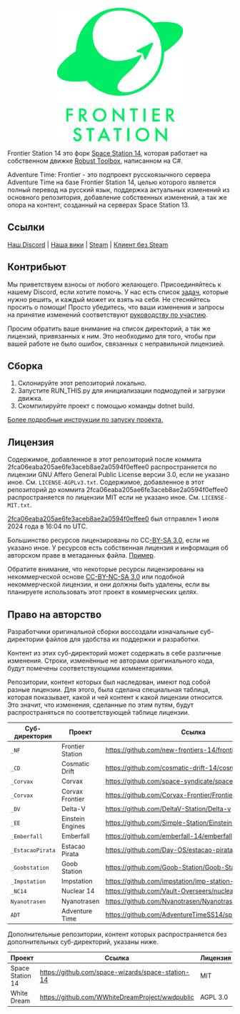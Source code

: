 <p align="center"> <img alt="Frontier Station 14" height="300" src="https://github.com/new-frontiers-14/frontier-station-14/blob/master/Resources/Textures/_NF/Logo/logo.png?raw=true" /></p>

Frontier Station 14 это форк [Space Station 14](https://github.com/space-wizards/space-station-14), которая работает на собственном движке [Robust Toolbox](https://github.com/space-wizards/RobustToolbox), написанном на C#.

Adventure Time: Frontier - это подпроект русскоязычного сервера Adventure Time на базе Frontier Station 14, целью которого является полный перевод на русский язык, поддержка актуальных изменений из основного репозитория, добавление собственных изменений, а так же опора на контент, созданный на серверах Space Station 13.

## Ссылки

[Наш Discord](https://discord.gg/NY3KDNuH9r) | [Наша вики](https://wiki.adventurestation.space/%D0%97%D0%B0%D0%B3%D0%BB%D0%B0%D0%B2%D0%BD%D0%B0%D1%8F_%D1%81%D1%82%D1%80%D0%B0%D0%BD%D0%B8%D1%86%D0%B0) | [Steam](https://store.steampowered.com/app/1255460/Space_Station_14/)  | [Клиент без Steam](https://spacestation14.io/about/nightlies/)

## Контрибьют

Мы приветствуем взносы от любого желающего. Присоединяйтесь к нашему Discord, если хотите помочь. У нас есть список [задач](https://github.com/AdventureTimeSS14/frontier-station-ADT/issues), которые нужно решить, и каждый может их взять на себя. Не стесняйтесь просить о помощи! Просто убедитесь, что ваши изменения и запросы на принятие изменений соответствуют [руководству по участию](https://docs.spacestation14.com/en/general-development/codebase-info/pull-request-guidelines.html).

Просим обратить ваше внимание на список директорий, а так же лицензий, привязанных к ним. Это необходимо для того, чтобы при вашей работе не было ошибок, связанных с неправильной лицензией.

## Сборка 

1. Склонируйте этот репозиторий локально.
2. Запустите RUN_THIS.py для инициализации подмодулей и загрузки движка.
3. Скомпилируйте проект с помощью команды dotnet build.

[Более подробные инструкции по запуску проекта.](https://docs.spacestation14.com/en/general-development/setup.html)

## Лицензия 

Содержимое, добавленное в этот репозиторий после коммита 2fca06eaba205ae6fe3aceb8ae2a0594f0effee0 распространяется по лицензии GNU Affero General Public License версии 3.0, если не указано иное. См. `LICENSE-AGPLv3.txt`.
Содержимое, добавленное в этот репозиторий до коммита 2fca06eaba205ae6fe3aceb8ae2a0594f0effee0 распространяется по лицензии MIT если не указано иное. См. `LICENSE-MIT.txt`.

[2fca06eaba205ae6fe3aceb8ae2a0594f0effee0](https://github.com/new-frontiers-14/frontier-station-14/commit/2fca06eaba205ae6fe3aceb8ae2a0594f0effee0) был отправлен 1 июля 2024 года в 16:04 по UTC.

Большинство ресурсов лицензированы по CC[-BY-SA 3.0](https://creativecommons.org/licenses/by-sa/3.0/), если не указано иное. У ресурсов есть собственная лицензия и информация об авторском праве в метаданных файла. [Пример](https://github.com/AdventureTimeSS14/frontier-station-ADT/blob/master/Resources/Textures/Objects/Tools/crowbar.rsi/meta.json).

Обратите внимание, что некоторые ресурсы лицензированы на некоммерческой основе [CC-BY-NC-SA 3.0](https://creativecommons.org/licenses/by-nc-sa/3.0/) или подобной некоммерческой лицензии, и они должны быть удалены, если вы планируете использовать этот проект в коммерческих целях.

## Право на авторство

Разработчики оригинальной сборки воссоздали изначальные суб-директории файлов для удобства их поддержки и разработки.

Контент из этих суб-директорий может содержать в себе различные изменения. Строки, изменённые не авторами оригинального кода, будут помечены соответствующими комментариями.

Репозитории, контент которых был наследован, имеют под собой разные лицензии. Для этого, была сделана специальная таблица, которая показывает, какой и чей контент к какой лицензии относится. Это значит, что изменения, сделанные по этим путям, будут распространяться по соответствующей таблице лицензии.

| Суб-директория | Проект | Ссылка | Лицензия |
|--------------|-----------|-----------------|---------|
| `_NF` | Frontier Station | https://github.com/new-frontiers-14/frontier-station-14 | AGPL 3.0 |
| `_CD` | Cosmatic Drift | https://github.com/cosmatic-drift-14/cosmatic-drift | MIT |
| `_Corvax` | Corvax | https://github.com/space-syndicate/space-station-14 | MIT |
| `_Corvax` | Corvax Frontier | https://github.com/Corvax-Frontier/Frontier | AGPL 3.0 |
| `_DV` | Delta-V | https://github.com/DeltaV-Station/Delta-v | AGPL 3.0 |
| `_EE` | Einstein Engines | https://github.com/Simple-Station/Einstein-Engines | AGPL 3.0 |
| `_Emberfall` | Emberfall | https://github.com/emberfall-14/emberfall | MPL 2.0 |
| `_EstacaoPirata` | Estacao Pirata | https://github.com/Day-OS/estacao-pirata-14 | AGPL 3.0 |
| `_Goobstation` | Goob Station | https://github.com/Goob-Station/Goob-Station | AGPL 3.0 |
| `_Impstation` | Impstation | https://github.com/impstation/imp-station-14 | AGPL 3.0 |
| `_NC14` | Nuclear 14 | https://github.com/Vault-Overseers/nuclear-14 | AGPL 3.0 |
| `Nyanotrasen` | Nyanotrasen | https://github.com/Nyanotrasen/Nyanotrasen | MIT |
| `ADT` | Adventure Time | https://github.com/AdventureTimeSS14/space_station_ADT | AGPL 3.0 |

Дополнительные репозитории, контент которых распространяется без дополнительных суб-директорий, указаны ниже.

| Проект | Ссылка | Лицензия |
|-----------|-----------------|---------|
| Space Station 14 | https://github.com/space-wizards/space-station-14 | MIT |
| White Dream | https://github.com/WWhiteDreamProject/wwdpublic | AGPL 3.0 |
